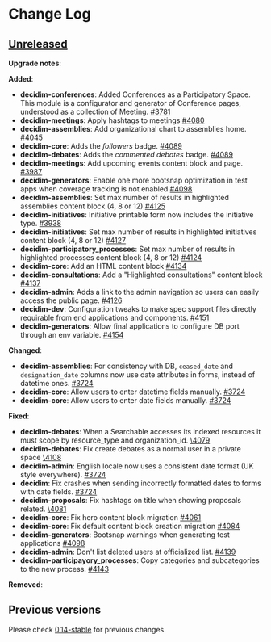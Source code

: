 # Change Log

## [Unreleased](https://github.com/decidim/decidim/tree/HEAD)

**Upgrade notes**:

**Added**:

- **decidim-conferences**: Added Conferences as a Participatory Space. This module is a configurator and generator of Conference pages, understood as a collection of Meeting. [\#3781](https://github.com/decidim/decidim/pull/3781)
- **decidim-meetings**: Apply hashtags to meetings [\#4080](https://github.com/decidim/decidim/pull/4080)
- **decidim-assemblies**: Add organizational chart to assemblies home. [\#4045](https://github.com/decidim/decidim/pull/4045)
- **decidim-core**: Adds the *followers* badge. [\#4089](https://github.com/decidim/decidim/pull/4089)
- **decidim-debates**: Adds the *commented debates* badge. [\#4089](https://github.com/decidim/decidim/pull/4089)
- **decidim-meetings**: Add upcoming events content block and page. [\#3987](https://github.com/decidim/decidim/pull/3987)
- **decidim-generators**: Enable one more bootsnap optimization in test apps when coverage tracking is not enabled [\#4098](https://github.com/decidim/decidim/pull/4098)
- **decidim-assemblies**: Set max number of results in highlighted assemblies content block (4, 8 or 12) [\#4125](https://github.com/decidim/decidim/pull/4125)
- **decidim-initiatives**: Initiative printable form now includes the initiative type. [\#3938](https://github.com/decidim/decidim/pull/3938)
- **decidim-initiatives**: Set max number of results in highlighted initiatives content block (4, 8 or 12) [\#4127](https://github.com/decidim/decidim/pull/4127)
- **decidim-participatory_processes**: Set max number of results in highlighted processes content block (4, 8 or 12) [\#4124](https://github.com/decidim/decidim/pull/4124)
- **decidim-core**: Add an HTML content block [\#4134](https://github.com/decidim/decidim/pull/4134)
- **decidim-consultations**: Add a "Highlighted consultations" content block [\#4137](https://github.com/decidim/decidim/pull/4137)
- **decidim-admin**: Adds a link to the admin navigation so users can easily access the public page. [\#4126](https://github.com/decidim/decidim/pull/4126)
- **decidim-dev**: Configuration tweaks to make spec support files directly requirable from end applications and components. [\#4151](https://github.com/decidim/decidim/pull/4151)
- **decidim-generators**: Allow final applications to configure DB port through an env variable. [\#4154](https://github.com/decidim/decidim/pull/4154)

**Changed**:

- **decidim-assemblies**: For consistency with DB, `ceased_date` and `designation_date` columns now use date attributes in forms, instead of datetime ones. [\#3724](https://github.com/decidim/decidim/pull/3724)
- **decidim-core**: Allow users to enter datetime fields manually. [\#3724](https://github.com/decidim/decidim/pull/3724)
- **decidim-core**: Allow users to enter date fields manually. [\#3724](https://github.com/decidim/decidim/pull/3724)

**Fixed**:

- **decidim-debates**: When a Searchable accesses its indexed resources it must scope by resource_type and organization_id. [\4079](https://github.com/decidim/decidim/pull/4079)
- **decidim-debates**: Fix create debates as a normal user in a private space [\4108](https://github.com/decidim/decidim/pull/4108)
- **decidim-admin**: English locale now uses a consistent date format (UK style everywhere). [\#3724](https://github.com/decidim/decidim/pull/3724)
- **decidim**: Fix crashes when sending incorrectly formatted dates to forms with date fields. [\#3724](https://github.com/decidim/decidim/pull/3724)
- **decidim-proposals**: Fix hashtags on title when showing proposals related. [\4081](https://github.com/decidim/decidim/pull/4081)
- **decidim-core**: Fix hero content block migration [\#4061](https://github.com/decidim/decidim/pull/4061)
- **decidim-core**: Fix default content block creation migration [\#4084](https://github.com/decidim/decidim/pull/4084)
- **decidim-generators**: Bootsnap warnings when generating test applications [\#4098](https://github.com/decidim/decidim/pull/4098)
- **decidim-admin**: Don't list deleted users at officialized list. [\#4139](https://github.com/decidim/decidim/pull/4139)
- **decidim-participayory_processes**: Copy categories and subcategories to the new process. [\#4143](https://github.com/decidim/decidim/pull/4143)

**Removed**:

## Previous versions

Please check [0.14-stable](https://github.com/decidim/decidim/blob/0.14-stable/CHANGELOG.md) for previous changes.
